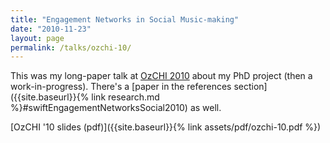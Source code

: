 ```yaml
---
title: "Engagement Networks in Social Music-making"
date: "2010-11-23"
layout: page
permalink: /talks/ozchi-10/
---
```


This was my long-paper talk at [OzCHI 2010](http://www.ozchi.org/ozchi2010/)
about my PhD project (then a work-in-progress). There's a [paper in the
references section]({{site.baseurl}}{% link research.md
%}#swiftEngagementNetworksSocial2010) as well.

[OzCHI '10 slides (pdf)]({{site.baseurl}}{% link assets/pdf/ozchi-10.pdf %})
